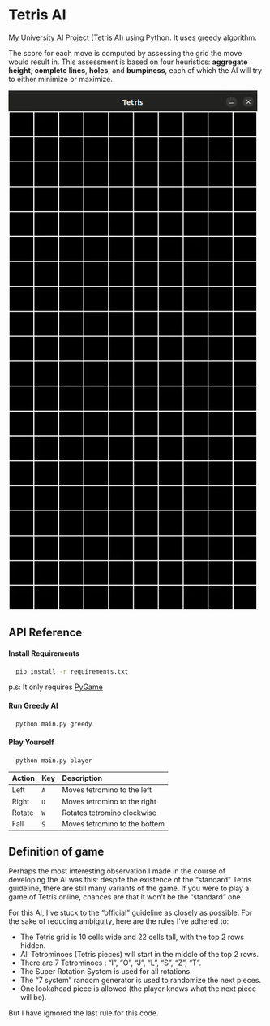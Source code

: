 # Tetris AI
My University AI Project (Tetris AI) using Python. It uses greedy algorithm.


The score for each move is computed by assessing the grid the move would result in. This assessment is based on four heuristics: **aggregate height**, **complete lines**, **holes**, and **bumpiness**, each of which the AI will try to either minimize or maximize.



![Tetris AI GamePlay](/src/tetris_ai_gameplay.gif)
## API Reference

#### Install Requirements

```bash
  pip install -r requirements.txt
```
p.s: It only requires [PyGame](https://pypi.org/project/pygame/)

#### Run Greedy AI

```bash
  python main.py greedy
```

#### Play Yourself

```bash
  python main.py player
```

| Action    | Key      | Description                       |
| :-------- | :------- | :-------------------------------- |
| Left      | `A`      | Moves tetromino to the left       |
| Right     | `D`      | Moves tetromino to the right      |
| Rotate    | `W`      | Rotates tetromino clockwise       |
| Fall      | `S`      | Moves tetromino to the bottem     |



## Definition of game

Perhaps the most interesting observation I made in the course of developing the AI was this: despite the existence of the “standard” Tetris guideline, there are still many variants of the game. If you were to play a game of Tetris online, chances are that it won’t be the “standard” one.

For this AI, I’ve stuck to the “official” guideline as closely as possible. For the sake of reducing ambiguity, here are the rules I’ve adhered to:

- The Tetris grid is 10 cells wide and 22 cells tall, with the top 2 rows hidden.
- All Tetrominoes (Tetris pieces) will start in the middle of the top 2 rows.
- There are 7 Tetrominoes : “I”, “O”, “J”, “L”, “S”, “Z”, “T”.
- The Super Rotation System is used for all rotations.
- The “7 system” random generator is used to randomize the next pieces.
- One lookahead piece is allowed (the player knows what the next piece will be).

But I have igmored the last rule for this code.

